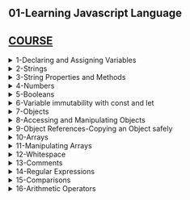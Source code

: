 ## 01-Learning Javascript Language

## [COURSE](https://www.linkedin.com/learning/learning-the-javascript-language-22309208/become-conversant-in-javascript?resume=false)

<details>
<summary>1-Declaring and Assigning Variables</summary>

## Declaring and Assigning Variables

```js
var x = 32;
x;

var whereAmI = "Santa Barbara, CA";
whereAmI;

x = 45;
x;

whereAmI = 75;
whereAmI;

var monster1 = "Grover",
  monster2 = "Cookie Monster",
  monster3 = "Animal";

monster1;
monster2;
monster3;

```

<img width="1506" alt="image" src="https://github.com/omeatai/src-AI-Software/assets/32337103/463e4f30-365d-4de0-94cb-b34e8d2c19d8">

# #END</details>

<details>
<summary>2-Strings</summary>

## Strings

```js
"This is a string";
"12";
// 12;

"This is also a string";
// 'This is a string"; // mismatched quotes - this will not execute

'<a href="">';
'<a href="http://www.example.com">';

"This is Joe's favorite string";
'This is Joe\'s "favorite" string';
"This is Joe's \"favorite\" string";

"This is \
Joe's Favorite \
String EVER";

```

<img width="1514" alt="image" src="https://github.com/omeatai/src-AI-Software/assets/32337103/c1f9baff-b3c3-4ae6-a201-bf1173799327">


# #END</details>

<details>
<summary>3-String Properties and Methods</summary>

## String Properties and Methods

```js
var myString = "This is my string. Leave it alone";

myString;

var str1Len = myString.length;
str1Len;

var str1Upper = myString.toUpperCase();
str1Upper;

var str2Len = "This is my string".length;
str2Len;

let declaration = `This I say to you: "good morning". Huzzah!`;
declaration;

declaration = `This I say to you: "${myString}". Huzzah!`;
declaration;

```

<img width="1514" alt="image" src="https://github.com/omeatai/src-AI-Software/assets/32337103/b05854dd-35c2-4e7c-a1e3-4e5c3d1b7a66">

![image](https://github.com/omeatai/src-AI-Software/assets/32337103/013fcf11-ccef-4026-953d-3f0df9725c0e)

# #END</details>

<details>
<summary>4-Numbers</summary>

## Numbers

```js
12;
12.0;
12.82358972893527582
-12;
Infinity
-Infinity;
NaN;

var myNumber = 33;

var num1 = Math.round(12.4984012840918);
console.log(num1);

var num2 = Math.round(12.92309820948209384);
console.log(num2);

var num3 = Math.random();
console.log(num3);

var num4 = Math.random();
console.log(num4);

var num5 = Math.random();
console.log(num5);

var num6 = Math.random();
console.log(num6);

// More info:
// https://developer.mozilla.org/en-US/docs/Glossary/Number
// https://developer.mozilla.org/en-US/docs/Web/JavaScript/Reference/Global_Objects/Infinity
// https://developer.mozilla.org/en-US/docs/Web/JavaScript/Reference/Global_Objects/NaN
// https://developer.mozilla.org/en-US/docs/Web/JavaScript/Reference/Global_Objects/Math

```

<img width="1511" alt="image" src="https://github.com/omeatai/src-AI-Software/assets/32337103/f12529a8-8819-4450-ae48-933cd9922b8d">

# #END</details>

<details>
<summary>5-Booleans</summary>

## Booleans

```js
// true;
// false;

var myLocation = "Santa Barbara",
  myOtherLocation = "Los Angeles",
  buttonHasBeenClicked = false;

console.log(buttonHasBeenClicked);
console.log(myLocation);
console.log(myOtherLocation);

console.log(myLocation === myOtherLocation);

myOtherLocation = "Santa Barbara";

console.log(myLocation === myOtherLocation);

// More info:
// https://developer.mozilla.org/en-US/docs/Web/JavaScript/Guide/Grammar_and_types#literals
// https://developer.mozilla.org/en-US/docs/Web/JavaScript/Reference/Global_Objects/String
// https://developer.mozilla.org/en-US/docs/Web/JavaScript/Reference/Global_Objects/Boolean

```

<img width="1511" alt="image" src="https://github.com/omeatai/src-AI-Software/assets/32337103/cbd382d3-d73f-4adf-b538-516703590561">

# #END</details>

<details>
<summary>6-Variable immutability with const and let</summary>

## Variable immutability with const and let

```js
const dozen = 12,
  halfDozen = 6,
  bakersDozen = 13;

// dozen = 13; WRONG! Assignment to constant variable.
console.log(dozen);

let cookieCount = 5;
// var cookieCount = 10; Identifier 'cookieCount' has already been declared

// More info:
// http://developer.mozilla.org/en-US/docs/Web/JavaScript/Reference/Statements/let
// http://developer.mozilla.org/en-US/docs/Web/JavaScript/Reference/Statements/const

```

<img width="1511" alt="image" src="https://github.com/omeatai/src-AI-Software/assets/32337103/9f769cee-5485-4745-8bd1-80337f0f964a">

# #END</details>

<details>
<summary>7-Objects</summary>

## Objects

```js
var emptyObject = {};
emptyObject;

var notEmptyObject = {
  label: "value",
  label2: "value2",
};

notEmptyObject;

let bird = {
  genus: "corvus",
  species: "corvax",
  commonName: "raven",
  callType: "squawky",
  quote: "Nevermore",
  maxOffspring: 5,
  noisy: true,
  deadly: false,
};

let bear = {
  genus: "ursus",
  species: "arctos",
  commonName: "brown bear",
  callType: "roar",
  quote: "",
  maxOffspring: 3,
  noisy: true,
  deadly: true,
};

const bookOfKnowledge = {
  "lunch time": "12:30 PM",
  "the ultimate answer": 42,
  bestSong: "Lonnie's Lament",
  earth: "Mostly harmless.",
};

console.log(bird);
console.log(bear);
console.log(bookOfKnowledge);

// More info:
// https://developer.mozilla.org/en-US/docs/Web/JavaScript/Guide/Working_with_Objects
// https://developer.mozilla.org/en-US/docs/Web/JavaScript/Reference/Operators/Object_initializer

```

<img width="1511" alt="image" src="https://github.com/omeatai/src-AI-Software/assets/32337103/351e55ac-97ea-4e30-8814-284ae01282a6">

# #END</details>

<details>
<summary>8-Accessing and Manipulating Objects</summary>

## Accessing and Manipulating Objects

```js
var bird = {
  genus: "corvus",
  species: "corvax",
  commonName: "raven",
  callType: "squawky",
  quote: "Nevermore",
  maxOffspring: 5,
  noisy: true,
  deadly: false,
};

//Accessing Values in Object
// bird."quote"; // this does not work
console.log(bird.quote);
console.log(bird["quote"]);

//Manipulating Objects
bird.color = "black";
bird;

bird["where it lives"] = "in London";
bird.whereItLives = "in a small tree";

console.log(bird["where it lives"]);
console.log(bird.whereItLives);

delete bird.color;

bird;

// More info:
// https://developer.mozilla.org/en-US/docs/Web/JavaScript/Guide/Working_with_Objects
// https://developer.mozilla.org/en-US/docs/Web/JavaScript/Reference/Global_Objects/Object

```

<img width="1511" alt="image" src="https://github.com/omeatai/src-AI-Software/assets/32337103/33535a67-6a41-43d4-99d2-1b8d8a03ceff">

# #END</details>

<details>
<summary>9-Object References-Copying an Object safely </summary>

## Object References-Copying an Object safely

```js
var animal = {
  genus: "corvus",
  species: "corvax",
  commonName: "raven",
  callType: "squawky",
  quote: "Nevermore",
  maxOffspring: 5,
  noisy: true,
  deadly: false,
};

animal;

//Both animal2 and animal have same memory location
var animal2 = animal;

animal2;

animal2.deadly = true;
animal2;
animal;

// Make a copy of an object safely
animal2 = Object.assign({}, animal);
var animal3 = { ...animal };
var animal4 = JSON.parse(JSON.stringify(animal));

animal2.deadly = false;
animal3.quote = "I am animal 3";
animal4.quote = "I am animal 4";

animal;
animal2;
animal3;
animal4;

// More info:
// https://developer.mozilla.org/en-US/docs/Web/JavaScript/Guide/Working_with_Objects
// https://developer.mozilla.org/en-US/docs/Web/JavaScript/Reference/Global_Objects/Object

```

<img width="1511" alt="image" src="https://github.com/omeatai/src-AI-Software/assets/32337103/fbcb4774-fc4e-4189-b480-533470785cff">

# #END</details>

<details>
<summary>10-Arrays</summary>

## Arrays

```js
var myArray = [];
myArray;

var daysOfTheWeek = ["Sunday", "Monday", "Tuesday", "Wednesday"];
daysOfTheWeek;

var myList = [0, 1, 2, "string1", "string2", "string3", true, false];
myList;

var counties = ["Belknap", "Strafford", "Carroll", "Rockingham"];
counties;

var listOfStuff = [{ name: "value" }, [1, 2, 3], true, "nifty"];
listOfStuff;
console.log(listOfStuff.length);

// More info:
// https://developer.mozilla.org/en-US/docs/Web/JavaScript/Guide/Grammar_and_types#array_literals
// https://developer.mozilla.org/en-US/docs/Web/JavaScript/Reference/Global_Objects/Array

```

<img width="1378" alt="image" src="https://github.com/omeatai/src-AI-Software/assets/32337103/a661e280-0407-4153-9819-e578bfeac800">


# #END</details>

<details>
<summary>11-Manipulating Arrays</summary>

## Manipulating Arrays

```js
var counties = ["Belknap", "Strafford", "Carroll", "Rockingham"];

// Get items from an array
console.log(counties[0]);
console.log(counties[2]);

// Add items at a specific index
counties[2] = "Cheshire";
counties;

counties[4] = "Carroll";
counties;

// Add items to the end of the array
counties[counties.length] = "Merrimack";
counties;

counties.push("Coos");
counties;

// Remove items from the end of the array
var removedValue = counties.pop();
removedValue;
counties;

// Delete an item from the array
delete counties[2];
counties;

// Remove specific items from the array
counties.splice(2, 1);
counties;
console.log(counties.length);

// More info:
// https://developer.mozilla.org/en-US/docs/Web/JavaScript/Reference/Global_Objects/Array

```

<img width="1378" alt="image" src="https://github.com/omeatai/src-AI-Software/assets/32337103/bd6a0fd3-a1b2-4fd6-aa6b-190ca40f83f3">

# #END</details>

<details>
<summary>12-Whitespace</summary>

## Whitespace

```js
var year=2012,month='October',day=31,holiday='Halloween';

var year   = 2012,       month    =    'October', day =          31,          holiday='Halloween';

var year = 2012,
	month = 'October',
	day = 31,
	holiday = 'Halloween';
	
var year  = 2012,
	month   = 'October',
	day     = 31,
	holiday = 'Halloween';

var tinyAlmanac={'year':2012,'month':'October','day':31,'holiday':'Halloween'};

var tinyAlmanac = {
	'year' : 2012,
	'month' : 'October',
	'day' : 31,
	'holiday' : 'Halloween'
};

var longString = "Four score \
and seven years ago \
our fathers brought forth \
on this continent \
a new nation";

// More info:
// These are not specifications on whitespace, but the Mozilla code style guide discusses formatting.
// https://developer.mozilla.org/en-US/docs/MDN/Writing_guidelines/Writing_style_guide/Code_style_guide/JavaScript#choosing_a_format

```

<img width="1378" alt="image" src="https://github.com/omeatai/src-AI-Software/assets/32337103/d037f37a-ad7d-4f40-8df3-6323448ae23e">

# #END</details>

<details>
<summary>13-Comments</summary>

## Comments

```js
// another after the slashes does not execute
var year = 2012,
  month = "October", // this is the month
  day = 31,
  holiday = "Halloween";

/*
You can write comments
across multiple lines
finally ending with:
*/

var tinyAlmanac = {
  year: 2012,
  month: "October",
  day: 31,
  holiday: "Halloween",
};

// watch out for block comments here
var myRegExp = /[0-9].*/;

// More info:
// https://developer.mozilla.org/en-US/docs/Web/JavaScript/Reference/Lexical_grammar#comments

```

<img width="1378" alt="image" src="https://github.com/omeatai/src-AI-Software/assets/32337103/d8065503-e1a5-47c8-8d58-74b93dcf42f1">


# #END</details>

<details>
<summary>14-Regular Expressions </summary>

## Regular Expressions

```js
var string1 = "This is the longest string ever.";
var string2 = "This is the shortest string ever.";
var string3 = "Is this the thing called Mount Everest?";
var string4 = "This is the Sherman on the Mount.";

var regex = /this/; // "this" is found in string

console.log(regex.test(string1));
console.log(regex.test(string2));
console.log(regex.test(string3));
console.log(regex.test(string4));

regex = /this/i; // "this" (case-insensitive) is found in string

console.log(regex.test(string1));
console.log(regex.test(string2));
console.log(regex.test(string3));
console.log(regex.test(string4));

regex = /^this/i; // "this" (case-insensitive) is found at the beginning of string

console.log(regex.test(string1));
console.log(regex.test(string2));
console.log(regex.test(string3));
console.log(regex.test(string4));

regex = /this$/i; // "this" (case-insensitive) is found at the end of string

console.log(regex.test(string1));
console.log(regex.test(string2));
console.log(regex.test(string3));
console.log(regex.test(string4));

regex = /ever.$/i; // "ever" (case-insensitive) is found at the end of string

console.log(regex.test(string1));
console.log(regex.test(string2));
console.log(regex.test(string3));
console.log(regex.test(string4));

regex = /ever\.$/i; // "ever." (case-insensitive) is found at the end of string

console.log(regex.test(string1));
console.log(regex.test(string2));
console.log(regex.test(string3));
console.log(regex.test(string4));

// More info:
// https://developer.mozilla.org/en-US/docs/Web/JavaScript/Guide/Regular_Expressions
// http://regex.info/book.html

```

<img width="1378" alt="image" src="https://github.com/omeatai/src-AI-Software/assets/32337103/8c6c76c7-094e-4b2c-b8d6-b9e0401d16bf">


# #END</details>

<details>
<summary>15-Comparisons </summary>

## Comparisons

```js
var one = 1,
  two = 2;

one === one; // true
one !== one; // false
one !== two; // true
one === two; // false

one == one; // true
one == "1"; // true (?!)
one != "1"; // false (?!)
one === "1"; // false

one < two; // true

one > two; // false

one <= two; // true

one <= one; // true

one >= two; // false

10 >= two; // true

// More info:
// https://developer.mozilla.org/en-US/docs/Web/JavaScript/Reference/Operators#equality_operators
// https://developer.mozilla.org/en-US/docs/Web/JavaScript/Reference/Operators#relational_operators

```

<img width="1378" alt="image" src="https://github.com/omeatai/src-AI-Software/assets/32337103/bb386faf-24a2-4628-a8a4-2cc957bfe1ec">

# #END</details>

<details>
<summary>16-Arithmetic Operators </summary>

## Arithmetic Operators

```js

```

```js

```

```js

```

```js

```

```js

```

```js

```

```js

```

```js

```

```js

```

# #END</details>
